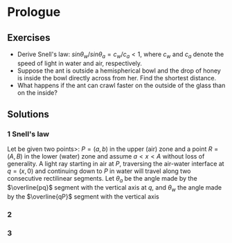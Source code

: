 # Prologue

## Exercises

 - Derive Snell's law: $sin \theta_{w} / sin \theta_{a} = c_{w}/c_{a} < 1$, where $c_{w}$ and $c_{a}$ denote the speed of light in water and air, respectively.
 - Suppose the ant is outside a hemispherical bowl and the drop of honey is inside the bowl directly across from her. Find the shortest distance.
 - What happens if the ant can crawl faster on the outside of the glass than on the inside? 

## Solutions

### 1 Snell's law
Let be given two points>: $P=(a,b)$ in the upper (air) zone and a point $R=(A,B)$ in the lower (water) zone and assume $a < x < A$ without loss of generality.
A light ray starting in air at $P$, traversing the air-water interface at $q=(x,0)$ and continuing down to $P$ in water will travel along two consecutive rectilinear segments. Let $\theta_{a}$ be the angle made by the $\overline{pq}$ segment with the vertical axis at $q$, and $\theta_{w}$ the angle made by the $\overline{qP}$ segment with the vertical axis



### 2

### 3



<!--stackedit_data:
eyJoaXN0b3J5IjpbLTE2MzYzMjU3MDFdfQ==
-->